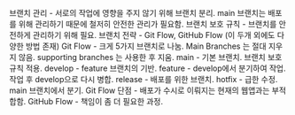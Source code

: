 브랜치 관리 - 서로의 작업에 영향을 주지 않기 위해
브랜치 분리. main 브랜치는 배포를 위해 관리하기 때문에 철저히 안전한 관리가 필요함.
브랜치 보호 규칙 - 브랜치를 안전하게 관리하기 위해 필요.
브랜치 전략 - Git Flow, GitHub Flow (이 두개 외에도 다양한 방법 존재)
Git Flow - 크게 5가지 브랜치로 나눔. Main Branches 는 절대 지우지 않음. supporting branches 는 사용한 후 지움. 
main - 기본 브랜치. 브랜치 보호 규칙 적용. 
develop - feature 브랜치의 기반.
feature - develop에서 분기하여 작업. 작업 후 develop으로 다시 병합.
release - 배포를 위한 브랜치.
hotfix - 급한 수정. main 브랜치에서 분기.
Git Flow 단점 - 배포가 수시로 이뤄지는 현재의 웹앱과는 부적합함.
GitHub Flow - 책임이 좀 더 필요한 과정.